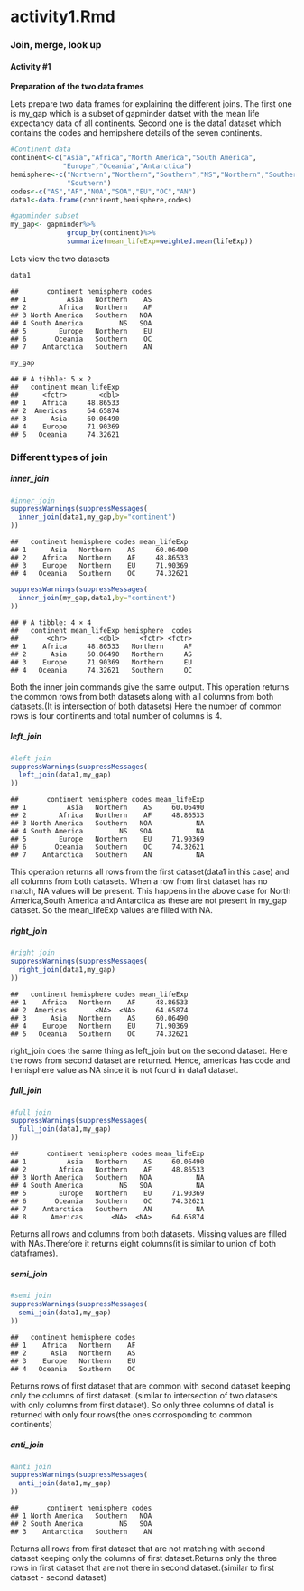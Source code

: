 activity1.Rmd
================

### Join, merge, look up

#### Activity \#1

**Preparation of the two data frames**

Lets prepare two data frames for explaining the different joins. The first one is my\_gap which is a subset of gapminder datset with the mean life expectancy data of all continents. Second one is the data1 dataset which contains the codes and hemipshere details of the seven continents.

``` r
#Continent data
continent<-c("Asia","Africa","North America","South America",
             "Europe","Oceania","Antarctica")
hemisphere<-c("Northern","Northern","Southern","NS","Northern","Southern",
              "Southern")
codes<-c("AS","AF","NOA","SOA","EU","OC","AN")
data1<-data.frame(continent,hemisphere,codes)

#gapminder subset
my_gap<- gapminder%>%
              group_by(continent)%>%
              summarize(mean_lifeExp=weighted.mean(lifeExp))
```

Lets view the two datasets

``` r
data1
```

    ##       continent hemisphere codes
    ## 1          Asia   Northern    AS
    ## 2        Africa   Northern    AF
    ## 3 North America   Southern   NOA
    ## 4 South America         NS   SOA
    ## 5        Europe   Northern    EU
    ## 6       Oceania   Southern    OC
    ## 7    Antarctica   Southern    AN

``` r
my_gap
```

    ## # A tibble: 5 × 2
    ##   continent mean_lifeExp
    ##      <fctr>        <dbl>
    ## 1    Africa     48.86533
    ## 2  Americas     64.65874
    ## 3      Asia     60.06490
    ## 4    Europe     71.90369
    ## 5   Oceania     74.32621

### Different types of join

##### inner\_join

``` r
#inner_join
suppressWarnings(suppressMessages(
  inner_join(data1,my_gap,by="continent")
))
```

    ##   continent hemisphere codes mean_lifeExp
    ## 1      Asia   Northern    AS     60.06490
    ## 2    Africa   Northern    AF     48.86533
    ## 3    Europe   Northern    EU     71.90369
    ## 4   Oceania   Southern    OC     74.32621

``` r
suppressWarnings(suppressMessages(
  inner_join(my_gap,data1,by="continent")
))
```

    ## # A tibble: 4 × 4
    ##   continent mean_lifeExp hemisphere  codes
    ##       <chr>        <dbl>     <fctr> <fctr>
    ## 1    Africa     48.86533   Northern     AF
    ## 2      Asia     60.06490   Northern     AS
    ## 3    Europe     71.90369   Northern     EU
    ## 4   Oceania     74.32621   Southern     OC

Both the inner join commands give the same output. This operation returns the common rows from both datasets along with all columns from both datasets.(It is intersection of both datasets) Here the number of common rows is four continents and total number of columns is 4.

##### left\_join

``` r
#left join
suppressWarnings(suppressMessages(
  left_join(data1,my_gap)
))
```

    ##       continent hemisphere codes mean_lifeExp
    ## 1          Asia   Northern    AS     60.06490
    ## 2        Africa   Northern    AF     48.86533
    ## 3 North America   Southern   NOA           NA
    ## 4 South America         NS   SOA           NA
    ## 5        Europe   Northern    EU     71.90369
    ## 6       Oceania   Southern    OC     74.32621
    ## 7    Antarctica   Southern    AN           NA

This operation returns all rows from the first dataset(data1 in this case) and all columns from both datasets. When a row from first dataset has no match, NA values will be present. This happens in the above case for North America,South America and Antarctica as these are not present in my\_gap dataset. So the mean\_lifeExp values are filled with NA.

##### right\_join

``` r
#right join
suppressWarnings(suppressMessages(
  right_join(data1,my_gap)
))
```

    ##   continent hemisphere codes mean_lifeExp
    ## 1    Africa   Northern    AF     48.86533
    ## 2  Americas       <NA>  <NA>     64.65874
    ## 3      Asia   Northern    AS     60.06490
    ## 4    Europe   Northern    EU     71.90369
    ## 5   Oceania   Southern    OC     74.32621

right\_join does the same thing as left\_join but on the second dataset. Here the rows from second dataset are returned. Hence, americas has code and hemisphere value as NA since it is not found in data1 dataset.

##### full\_join

``` r
#full join
suppressWarnings(suppressMessages(
  full_join(data1,my_gap)
))
```

    ##       continent hemisphere codes mean_lifeExp
    ## 1          Asia   Northern    AS     60.06490
    ## 2        Africa   Northern    AF     48.86533
    ## 3 North America   Southern   NOA           NA
    ## 4 South America         NS   SOA           NA
    ## 5        Europe   Northern    EU     71.90369
    ## 6       Oceania   Southern    OC     74.32621
    ## 7    Antarctica   Southern    AN           NA
    ## 8      Americas       <NA>  <NA>     64.65874

Returns all rows and columns from both datasets. Missing values are filled with NAs.Therefore it returns eight columns(it is similar to union of both dataframes).

##### semi\_join

``` r
#semi join
suppressWarnings(suppressMessages(
  semi_join(data1,my_gap)
))
```

    ##   continent hemisphere codes
    ## 1    Africa   Northern    AF
    ## 2      Asia   Northern    AS
    ## 3    Europe   Northern    EU
    ## 4   Oceania   Southern    OC

Returns rows of first dataset that are common with second dataset keeping only the columns of first dataset. (similar to intersection of two datasets with only columns from first dataset). So only three columns of data1 is returned with only four rows(the ones corrosponding to common continents)

##### anti\_join

``` r
#anti join
suppressWarnings(suppressMessages(
  anti_join(data1,my_gap)
))
```

    ##       continent hemisphere codes
    ## 1 North America   Southern   NOA
    ## 2 South America         NS   SOA
    ## 3    Antarctica   Southern    AN

Returns all rows from first dataset that are not matching with second dataset keeping only the columns of first dataset.Returns only the three rows in first dataset that are not there in second dataset.(similar to first dataset - second dataset)
